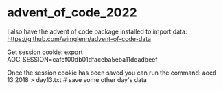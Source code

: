 # advent_of_code_2022

I also have the advent of code package installed to import data: https://github.com/wimglenn/advent-of-code-data

Get session cookie:
export AOC_SESSION=cafef00db01dfaceba5eba11deadbeef

Once the session cookie has been saved you can run the command:
aocd 13 2018 > day13.txt  # save some other day's data
